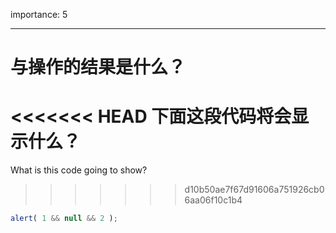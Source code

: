 importance: 5

---

# 与操作的结果是什么？

<<<<<<< HEAD
下面这段代码将会显示什么？
=======
What is this code going to show?
>>>>>>> d10b50ae7f67d91606a751926cb06aa06f10c1b4

```js
alert( 1 && null && 2 );
```

